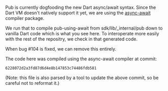 Pub is currently dogfooding the new Dart async/await syntax. Since the Dart VM
doesn't natively support it yet, we are using the [async-await][] compiler
package.

[async-await]: https://github.com/dart-lang/async_await

We run that to compile pub-using-await from sdk/lib/_internal/pub down to
vanilla Dart code which is what you see here. To interoperate more easily with
the rest of the repositry, we check in that generated code.

When bug #104 is fixed, we can remove this entirely.

The code here was compiled using the async-await compiler at commit:

    6228072d2a3fd87d6d4e8b147853c74486fdb581

(Note: this file is also parsed by a tool to update the above commit, so be
careful not to reformat it.)
